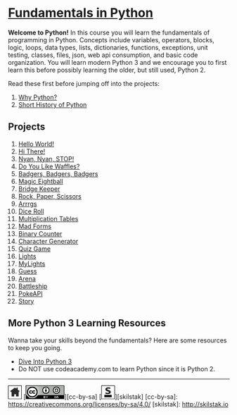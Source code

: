 # [Fundamentals in Python][work]
[work]: https://github.com/skilstak/pyfun-work/blob/gh-pages/README.md

**Welcome to Python!** In this course you will learn the fundamentals
of programming in Python. Concepts include variables, operators,
blocks, logic, loops, data types, lists, dictionaries, functions,
exceptions, unit testing, classes, files, json, web api consumption,
and basic code organization.  You will learn modern Python 3 and we
encourage you to first learn this before possibly learning the older,
but still used, Python 2.

Read these first before jumping off into the projects:

1. [Why Python?](/why/README.md)
1. [Short History of Python](/history/README.md)

## Projects

1. [Hello World!](hello)
2. [Hi There!](hi)
3. [Nyan, Nyan, STOP!](nyan)
4. [Do You Like Waffles?](waffles)
5. [Badgers, Badgers, Badgers](badgers)
6. [Magic Eightball](eightball)
7. [Bridge Keeper](bridge)
8. [Rock, Paper, Scissors](rps)
9. [Arrrgs](arrrgs)
10. [Dice Roll](roll)
11. [Multiplication Tables](mtable)
12. [Mad Forms](madforms)
13. [Binary Counter](bincount)
14. [Character Generator](gen)
15. [Quiz Game](quiz)
16. [Lights](lights)
17. [MyLights](lib/mylights.py)
18. [Guess](guess)
19. [Arena](arena)
20. [Battleship](battleship)
21. [PokeAPI](pokeapi)
22. [Story](story)
 
## More Python 3 Learning Resources

Wanna take your skills beyond the fundamentals? Here are some
resources to keep you going.

* [Dive Into Python 3](http://www.diveintopython3.net)
* Do NOT use codeacademy.com to learn Python since it is Python 2.

---
[![home](/assets/home-bw.png)](/README.md)
[![cc-by-sa](/assets/cc-by-sa.png)][cc-by-sa]
[![skilstak](/assets/skilstak-logo-bw.png)][skilstak]
[cc-by-sa]: https://creativecommons.org/licenses/by-sa/4.0/
[skilstak]: http://skilstak.io

